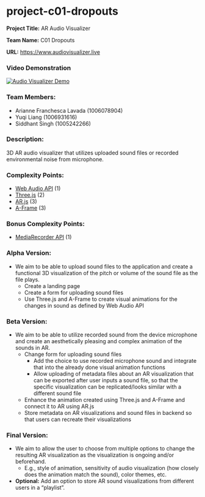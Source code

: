 # project-c01-dropouts

**Project Title:** AR Audio Visualizer

**Team Name:** C01 Dropouts

**URL:** https://www.audiovisualizer.live

### Video Demonstration

[![Audio Visualizer Demo](https://img.youtube.com/vi/NE4l6bfglJc/0.jpg)](https://www.youtube.com/watch?v=NE4l6bfglJc "Audio Visualizer Demo")

### Team Members:

- Arianne Franchesca Lavada (1006078904)
- Yuqi Liang (1006931616)
- Siddhant Singh (1005242266)

### Description:

3D AR audio visualizer that utilizes uploaded sound files or recorded environmental noise from microphone.

### Complexity Points:

- [Web Audio API](https://developer.mozilla.org/en-US/docs/Web/API/Web_Audio_API) (1)
- [Three.js](https://threejs.org/) (2)
- [AR.js](https://github.com/AR-js-org/AR.js) (3)
- [A-Frame](https://aframe.io/) (3)

### Bonus Complexity Points:

- [MediaRecorder API](https://developer.mozilla.org/en-US/docs/Web/API/MediaRecorder) (1)

### Alpha Version:

- We aim to be able to upload sound files to the application and create a functional 3D visualization of the pitch or volume of the sound file as the file plays.
  - Create a landing page
  - Create a form for uploading sound files
  - Use Three.js and A-Frame to create visual animations for the changes in sound as defined by Web Audio API

### Beta Version:

- We aim to be able to utilize recorded sound from the device microphone and create an aesthetically pleasing and complex animation of the sounds in AR.
  - Change form for uploading sound files
    - Add the choice to use recorded microphone sound and integrate that into the already done visual animation functions
    - Allow uploading of metadata files about an AR visualization that can be exported after user inputs a sound file, so that the specific visualization can be replicated/looks similar with a different sound file
  - Enhance the animation created using Three.js and A-Frame and connect it to AR using AR.js
  - Store metadata on AR visualizations and sound files in backend so that users can recreate their visualizations

### Final Version:

- We aim to allow the user to choose from multiple options to change the resulting AR visualization as the visualization is ongoing and/or beforehand.
  - E.g., style of animation, sensitivity of audio visualization (how closely does the animation match the sound), color themes, etc.
- **Optional:** Add an option to store AR sound visualizations from different users in a “playlist”.
